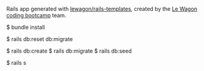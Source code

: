 Rails app generated with [lewagon/rails-templates](https://github.com/lewagon/rails-templates), created by the [Le Wagon coding bootcamp](https://www.lewagon.com) team.


$ bundle install

$ rails db:reset db:migrate

$ rails db:create
$ rails db:migrate
$ rails db:seed

$ rails s
